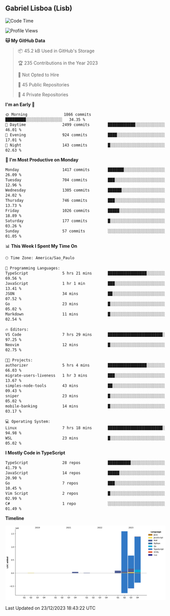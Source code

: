 ## Gabriel Lisboa (Lisb)

<!--START_SECTION:waka-->
![Code Time](http://img.shields.io/badge/Code%20Time-381%20hrs%201%20min-blue)

![Profile Views](http://img.shields.io/badge/Profile%20Views-0-blue)

**🐱 My GitHub Data** 

> 📦 45.2 kB Used in GitHub's Storage 
 > 
> 🏆 235 Contributions in the Year 2023
 > 
> 🚫 Not Opted to Hire
 > 
> 📜 45 Public Repositories 
 > 
> 🔑 4 Private Repositories 
 > 
**I'm an Early 🐤** 

```text
🌞 Morning                1866 commits        █████████░░░░░░░░░░░░░░░░   34.35 % 
🌆 Daytime                2499 commits        ████████████░░░░░░░░░░░░░   46.01 % 
🌃 Evening                924 commits         ████░░░░░░░░░░░░░░░░░░░░░   17.01 % 
🌙 Night                  143 commits         █░░░░░░░░░░░░░░░░░░░░░░░░   02.63 % 
```
📅 **I'm Most Productive on Monday** 

```text
Monday                   1417 commits        ███████░░░░░░░░░░░░░░░░░░   26.09 % 
Tuesday                  704 commits         ███░░░░░░░░░░░░░░░░░░░░░░   12.96 % 
Wednesday                1305 commits        ██████░░░░░░░░░░░░░░░░░░░   24.02 % 
Thursday                 746 commits         ███░░░░░░░░░░░░░░░░░░░░░░   13.73 % 
Friday                   1026 commits        █████░░░░░░░░░░░░░░░░░░░░   18.89 % 
Saturday                 177 commits         █░░░░░░░░░░░░░░░░░░░░░░░░   03.26 % 
Sunday                   57 commits          ░░░░░░░░░░░░░░░░░░░░░░░░░   01.05 % 
```


📊 **This Week I Spent My Time On** 

```text
🕑︎ Time Zone: America/Sao_Paulo

💬 Programming Languages: 
TypeScript               5 hrs 21 mins       █████████████████░░░░░░░░   69.56 % 
JavaScript               1 hr 1 min          ███░░░░░░░░░░░░░░░░░░░░░░   13.41 % 
JSON                     34 mins             ██░░░░░░░░░░░░░░░░░░░░░░░   07.52 % 
Go                       23 mins             █░░░░░░░░░░░░░░░░░░░░░░░░   05.02 % 
Markdown                 11 mins             █░░░░░░░░░░░░░░░░░░░░░░░░   02.54 % 

🔥 Editors: 
VS Code                  7 hrs 29 mins       ████████████████████████░   97.25 % 
Neovim                   12 mins             █░░░░░░░░░░░░░░░░░░░░░░░░   02.75 % 

🐱‍💻 Projects: 
authorizer               5 hrs 4 mins        █████████████████░░░░░░░░   66.03 % 
migrate-users-liveness   1 hr 3 mins         ███░░░░░░░░░░░░░░░░░░░░░░   13.67 % 
simples-node-tools       43 mins             ██░░░░░░░░░░░░░░░░░░░░░░░   09.43 % 
sniper                   23 mins             █░░░░░░░░░░░░░░░░░░░░░░░░   05.02 % 
mobile-banking           14 mins             █░░░░░░░░░░░░░░░░░░░░░░░░   03.17 % 

💻 Operating System: 
Linux                    7 hrs 18 mins       ████████████████████████░   94.98 % 
WSL                      23 mins             █░░░░░░░░░░░░░░░░░░░░░░░░   05.02 % 
```

**I Mostly Code in TypeScript** 

```text
TypeScript               28 repos            ██████████░░░░░░░░░░░░░░░   41.79 % 
JavaScript               14 repos            █████░░░░░░░░░░░░░░░░░░░░   20.90 % 
Go                       7 repos             ███░░░░░░░░░░░░░░░░░░░░░░   10.45 % 
Vim Script               2 repos             █░░░░░░░░░░░░░░░░░░░░░░░░   02.99 % 
C#                       1 repo              ░░░░░░░░░░░░░░░░░░░░░░░░░   01.49 % 
```



**Timeline**

![Lines of Code chart](https://raw.githubusercontent.com/tenlisboa/tenlisboa/main/assets/bar_graph.png)


 Last Updated on 23/12/2023 18:43:22 UTC
<!--END_SECTION:waka-->
